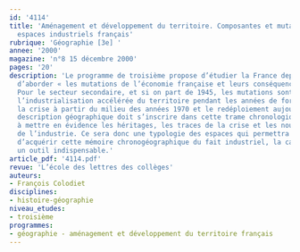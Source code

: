 ```yaml
---
id: '4114'
title: 'Aménagement et développement du territoire. Composantes et mutations des
  espaces industriels français'
rubrique: 'Géographie [3e] '
annee: '2000'
magazine: 'n°8 15 décembre 2000'
pages: '20'
description: 'Le programme de troisième propose d’étudier la France depuis 1945 et
  d’aborder « les mutations de l’économie française et leurs conséquences géographiques ».
  Pour le secteur secondaire, et si on part de 1945, les mutations sont de trois ordres :
  l’industrialisation accélérée du territoire pendant les années de forte croissance,
  la crise à partir du milieu des années 1970 et le redéploiement aujourd’hui. La
  description géographique doit s’inscrire dans cette trame chronologique de façon
  à mettre en évidence les héritages, les traces de la crise et les nouvelles tendances
  de l’industrie. Ce sera donc une typologie des espaces qui permettra aux élèves
  d’acquérir cette mémoire chronogéographique du fait industriel, la carte étant ici
  un outil indispensable.'
article_pdf: '4114.pdf'
revue: 'L’école des lettres des collèges'
auteurs:
- François Colodiet
disciplines:
- histoire-géographie
niveau_etudes:
- troisième
programmes:
- géographie - aménagement et développement du territoire français
---
```

